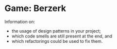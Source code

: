 # Game: Berzerk

Information on:
- the usage of design patterns in your project;
- which code smells are still present at the end, and
- which refactorings could be used to fix them.